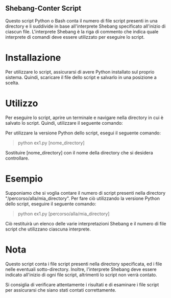 ## Shebang-Conter Script

Questo script Python o Bash conta il numero di file script presenti in una directory e li suddivide in base all'interprete Shebang specificato all'inizio di ciascun file. L'interprete Shebang è la riga di commento che indica quale interprete di comandi deve essere utilizzato per eseguire lo script.

# Installazione
Per utilizzare lo script, assicurarsi di avere Python installato sul proprio sistema. Quindi, scaricare il file dello script e salvarlo in una posizione a scelta.

# Utilizzo
Per eseguire lo script, aprire un terminale e navigare nella directory in cui è salvato lo script. Quindi, utilizzare il seguente comando:

Per utilizzare la versione Python dello script, esegui il seguente comando:

> python ex1.py [nome_directory]

Sostituire [nome_directory] con il nome della directory che si desidera controllare.

# Esempio
Supponiamo che si voglia contare il numero di script presenti nella directory "/percorso/alla/mia_directory". Per fare ciò utilizzando la versione Python dello script, eseguire il seguente comando:

> python ex1.py [percorso/alla/mia_directory]

Ciò restituirà un elenco delle varie interpretazioni Shebang e il numero di file script che utilizzano ciascuna interprete.

# Nota
Questo script conta i file script presenti nella directory specificata, ed i file nelle eventuali sotto-directory. Inoltre, l'interprete Shebang deve essere indicato all'inizio di ogni file script, altrimenti lo script non verrà contato.

Si consiglia di verificare attentamente i risultati e di esaminare i file script per assicurarsi che siano stati contati correttamente.